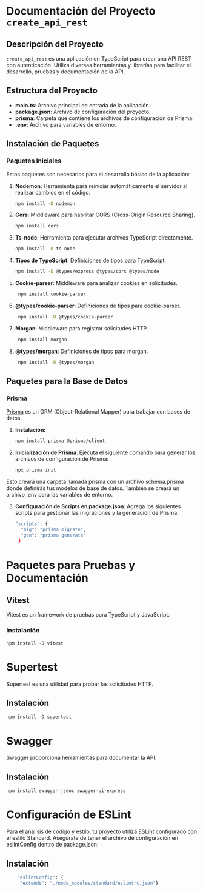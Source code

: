 # Documentación del Proyecto `create_api_rest`

## Descripción del Proyecto

`create_api_rest` es una aplicación en TypeScript para crear una API REST con autenticación. Utiliza diversas herramientas y librerías para facilitar el desarrollo, pruebas y documentación de la API.

## Estructura del Proyecto

- **main.ts**: Archivo principal de entrada de la aplicación.
- **package.json**: Archivo de configuración del proyecto.
- **prisma**: Carpeta que contiene los archivos de configuración de Prisma.
- **.env**: Archivo para variables de entorno.

## Instalación de Paquetes

### Paquetes Iniciales

Estos paquetes son necesarios para el desarrollo básico de la aplicación:

1. **Nodemon**: Herramienta para reiniciar automáticamente el servidor al realizar cambios en el código.
   ```sh
   npm install -D nodemon

2. **Cors**: Middleware para habilitar CORS (Cross-Origin Resource Sharing).
   ```sh
   npm install cors

3. **Ts-node**: Herramienta para ejecutar archivos TypeScript directamente.
   ```sh
   npm install -D ts-node

4. **Tipos de TypeScript**: Definiciones de tipos para TypeScript.
   ```sh
   npm install -D @types/express @types/cors @types/node

5. **Cookie-parser**: Middleware para analizar cookies en solicitudes.
   ```sh
    npm install cookie-parser

6. **@types/cookie-parser**: Definiciones de tipos para cookie-parser.
   ```sh
    npm install -D @types/cookie-parser

7. **Morgan**: Middleware para registrar solicitudes HTTP.
   ```sh
    npm install morgan

8. **@types/morgan**: Definiciones de tipos para morgan.
   ```sh
    npm install -D @types/morgan

## Paquetes para la Base de Datos

### Prisma

[Prisma](https://www.prisma.io/) es un ORM (Object-Relational Mapper) para trabajar con bases de datos.

1. **Instalación:**
   ```sh
   npm install prisma @prisma/client

2. **Inicialización de Prisma**: Ejecuta el siguiente comando para generar los archivos de configuración de Prisma:
   ```sh
   npx prisma init

Esto creará una carpeta llamada prisma con un archivo schema.prisma donde definirás tus modelos de base de datos. También se creará un archivo .env para las variables de entorno.

3. **Configuración de Scripts en package.json**: Agrega los siguientes scripts para gestionar las migraciones y la generación de Prisma:

   ```sh
   "scripts": {
     "mig": "prisma migrate",
     "gen": "prisma generate"
    }

# Paquetes para Pruebas y Documentación

## Vitest

Vitest es un framework de pruebas para TypeScript y JavaScript.

### Instalación

    npm install -D vitest

# Supertest

Supertest es una utilidad para probar las solicitudes HTTP.

## Instalación

    npm install -D supertest

# Swagger

Swagger proporciona herramientas para documentar la API.

## Instalación

    npm install swagger-jsdoc swagger-ui-express

# Configuración de ESLint

Para el análisis de código y estilo, tu proyecto utiliza ESLint configurado con el estilo Standard. Asegúrate de tener el archivo de configuración en eslintConfig dentro de package.json:

## Instalación
```sh
    "eslintConfig": {
     "extends": "./node_modules/standard/eslintrc.json"}

